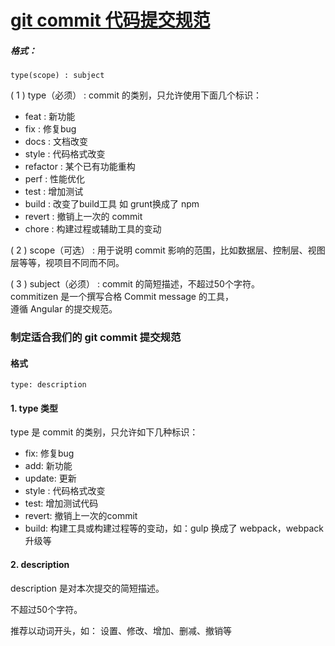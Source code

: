 # [git commit 代码提交规范](https://github.com/huaizhixu/Huaizhi-Blog/issues/3)

##### 格式：
```
type(scope) : subject

```
( 1 ) type（必须） : commit 的类别，只允许使用下面几个标识：

-   feat : 新功能
-   fix : 修复bug
-   docs : 文档改变
-   style : 代码格式改变
-   refactor : 某个已有功能重构
-   perf : 性能优化
-   test : 增加测试
-   build : 改变了build工具 如 grunt换成了 npm
-   revert : 撤销上一次的 commit
-   chore : 构建过程或辅助工具的变动

( 2 ) scope（可选） : 用于说明 commit 影响的范围，比如数据层、控制层、视图层等等，视项目不同而不同。

( 3 ) subject（必须） : commit 的简短描述，不超过50个字符。  
commitizen 是一个撰写合格 Commit message 的工具，  
遵循 Angular 的提交规范。

### 制定适合我们的 git commit 提交规范

#### 格式

`type: description`

#### 1\. type 类型

type 是 commit 的类别，只允许如下几种标识：

-   fix: 修复bug
-   add: 新功能
-   update: 更新
-   style : 代码格式改变
-   test: 增加测试代码
-   revert: 撤销上一次的commit
-   build: 构建工具或构建过程等的变动，如：gulp 换成了 webpack，webpack 升级等

#### 2\. description

description 是对本次提交的简短描述。

不超过50个字符。

推荐以动词开头，如： 设置、修改、增加、删减、撤销等
